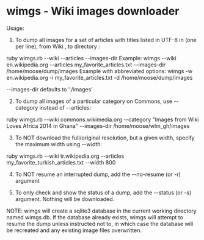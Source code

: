 wimgs - Wiki images downloader
=====

Usage: 

1. To dump all images for a set of articles with titles listed in UTF-8 in <fname> (one per line), from Wiki <wiki>, to directory <dumpdir>:

 ruby wimgs.rb --wiki <wiki> --articles <fname> --images-dir <dumpdir>
 Example: wimgs --wiki en.wikipedia.org --articles my_favorite_articles.txt --images-dir /home/moose/dump/images 
 Example with abbreviated options: wimgs -w en.wikipedia.org -i my_favorite_articles.txt -d /home/moose/dump/images

 --images-dir defaults to './images'

2. To dump all images of a particular category on Commons, use --category instead of --articles:

 ruby wimgs.rb --wiki commons.wikimedia.org --category "Images from Wiki Loves Africa 2014 in Ghana" --images-dir /home/moose/wlm_gh/images
 
3. To NOT download the full/original resolution, but a given width, specify the maximum width using --width:

 ruby wimgs.rb --wiki tr.wikipedia.org --articles my_favorite_turkish_articles.txt --width 800

4. To NOT resume an interrupted dump, add the --no-resume (or -r) argument

5. To only check and show the status of a dump, add the --status (or -s) argument.  Nothing will be downloaded.

NOTE: wimgs will create a sqlite3 database in the current working directory named wimgs.db.  If the database already exists, wimgs will attempt to resume the dump unless instructed not to, in which case the database will be recreated and any existing image files overwritten.

